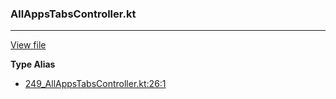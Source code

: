 ### AllAppsTabsController.kt
---
[View file](files/249_AllAppsTabsController.kt)

**Type Alias**

 - [249_AllAppsTabsController.kt:26:1](files/249_AllAppsTabsController.kt#L26)
